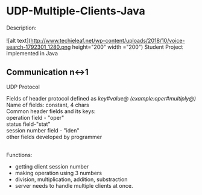 # UDP-Multiple-Clients-Java

Description: </br></br>
![alt text](http://www.techieleaf.net/wp-content/uploads/2018/10/voice-search-1792301_1280.png height="200" width ="200")
Student Project implemented in Java

<h2>Communication n↔1 </h2>
UDP Protocol</br>

Fields of header protocol defined as <i>key#value@ (example:oper#multiply@)</i> </br>
Name of fields: constant, 4 chars</br>
Common header fields and its keys:</br>
operation field - "oper"</br>
status field-"stat"</br>
session number field - "iden"</br>
other fields developed by programmer</br></br>

Functions:</br>
- getting client session number</br>
- making operation using 3 numbers</br>
- division, multiplication, addition, substraction</br>
- server needs to handle multiple clients at once.</br>
